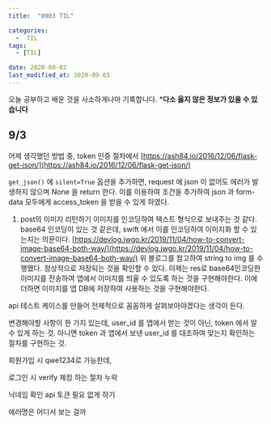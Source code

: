 ```yaml
---
title:  "0903 TIL" 

categories:
  -  TIL
tags:
  - [TIL]

date: 2020-09-03
last_modified_at: 2020-09-03
---
```


오늘 공부하고 배운 것을 사소하게나마 기록합니다. 
***다소 옳지 않은 정보가 있을 수 있습니다**

## 9/3

어제 생각했던 방법 중, token 인증 절차에서 [https://ash84.io/2016/12/06/flask-get-json/](https://ash84.io/2016/12/06/flask-get-json/)

`get_json()` 에 `silent=True` 옵션을 추가하면, request 에 json 이 없어도 에러가 발생하지 않으며 None 을 return 한다. 이를 이용하여 조건을 추가하여 json 과 form-data 모두에게 access_token 을 받을 수 있게 하였다. 

1. post의 이미지 리턴하기
이미지를 인코딩하여 텍스트 형식으로 보내주는 것 같다. base64 인코딩이 있는 것 같은데, swift 에서 이를 인코딩하여 이미지화 할 수 있는지는 의문이다. [https://devlog.jwgo.kr/2019/11/04/how-to-convert-image-base64-both-way/](https://devlog.jwgo.kr/2019/11/04/how-to-convert-image-base64-both-way/)
위 블로그를 참고하여 string to img 를 수행했다. 
정상적으로 저장되는 것을 확인할 수 있다. 이제는 res로 base64인코딩한 이미지를 전송하여 앱에서 이미지를 띄울 수 있도록 하는 것을 구현해야한다. 이에 더하면 이미지를 앱 DB에 저장하여 사용하는 것을 구현해야한다. 

api 테스트 케이스를 만들어 전체적으로 꼼꼼하게 살펴보아야겠다는 생각이 든다. 

변경해야할 사항이 한 가지 있는데, user_id 를 앱에서 받는 것이 아닌, token 에서 알 수 있게 하는 것. 아니면 token 과 앱에서 보낸 user_id 를 대조하여 맞는지 확인하는 절차를 구현하는 것. 

회원가입 시 qwe1234로 가능한데, 

로그인 시 verify 체킹 하는 절차 누락

닉네임 확인 api 토큰 필요 없게 하기

에러명은 어디서 보는 걸까
